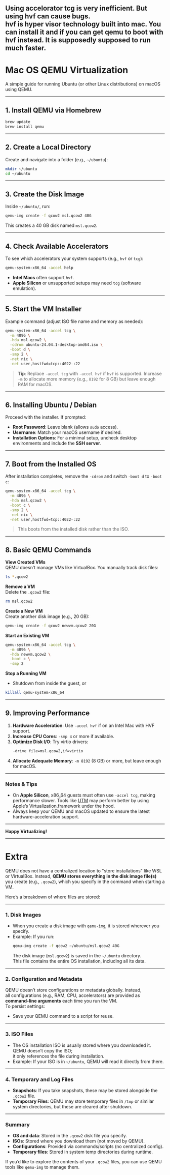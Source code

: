 Using accelorator tcg is very inefficient. But using hvf can cause bugs.<br>
hvf is hyper visor technology built into mac. You can install it and if you can get qemu to boot with hvf instead. It is supposedly supposed to run much faster.
---
# Mac OS QEMU Virtualization
A simple guide for running Ubuntu (or other Linux distributions) on macOS using QEMU.

---

## 1. Install QEMU via Homebrew
```bash
brew update
brew install qemu
```

---

## 2. Create a Local Directory
Create and navigate into a folder (e.g., `~/ubuntu`):
```bash
mkdir ~/ubuntu
cd ~/ubuntu
```

---

## 3. Create the Disk Image
Inside `~/ubuntu/`, run:
```bash
qemu-img create -f qcow2 msl.qcow2 40G
```
This creates a 40 GB disk named `msl.qcow2`.

---

## 4. Check Available Accelerators
To see which accelerators your system supports (e.g., `hvf` or `tcg`):
```bash
qemu-system-x86_64 -accel help
```
- **Intel Macs** often support `hvf`.
- **Apple Silicon** or unsupported setups may need `tcg` (software emulation).

---

## 5. Start the VM Installer
Example command (adjust ISO file name and memory as needed):
```bash
qemu-system-x86_64 -accel tcg \
  -m 4096 \
  -hda msl.qcow2 \
  -cdrom ubuntu-24.04.1-desktop-amd64.iso \
  -boot d \
  -smp 2 \
  -net nic \
  -net user,hostfwd=tcp::4022-:22
```
> **Tip**: Replace `-accel tcg` with `-accel hvf` if `hvf` is supported. Increase `-m` to allocate more memory (e.g., `8192` for 8 GB) but leave enough RAM for macOS.

---

## 6. Installing Ubuntu / Debian
Proceed with the installer. If prompted:
- **Root Password**: Leave blank (allows `sudo` access).
- **Username**: Match your macOS username if desired.
- **Installation Options**: For a minimal setup, uncheck desktop environments and include the **SSH server**.

---

## 7. Boot from the Installed OS
After installation completes, remove the `-cdrom` and switch `-boot d` to `-boot c`:
```bash
qemu-system-x86_64 -accel tcg \
  -m 4096 \
  -hda msl.qcow2 \
  -boot c \
  -smp 2 \
  -net nic \
  -net user,hostfwd=tcp::4022-:22
```
> This boots from the installed disk rather than the ISO.

---

## 8. Basic QEMU Commands

**View Created VMs**  
QEMU doesn’t manage VMs like VirtualBox. You manually track disk files:
```bash
ls *.qcow2
```

**Remove a VM**  
Delete the `.qcow2` file:
```bash
rm msl.qcow2
```

**Create a New VM**  
Create another disk image (e.g., 20 GB):
```bash
qemu-img create -f qcow2 newvm.qcow2 20G
```

**Start an Existing VM**  
```bash
qemu-system-x86_64 -accel tcg \
  -m 4096 \
  -hda newvm.qcow2 \
  -boot c \
  -smp 2
```

**Stop a Running VM**  
- Shutdown from inside the guest, or
```bash
killall qemu-system-x86_64
```

---

## 9. Improving Performance
1. **Hardware Acceleration**: Use `-accel hvf` if on an Intel Mac with HVF support.  
2. **Increase CPU Cores**: `-smp 4` or more if available.  
3. **Optimize Disk I/O**: Try virtio drivers:
   ```bash
   -drive file=msl.qcow2,if=virtio
   ```
4. **Allocate Adequate Memory**: `-m 8192` (8 GB) or more, but leave enough for macOS.

---

### Notes & Tips
- On **Apple Silicon**, x86_64 guests must often use `-accel tcg`, making performance slower. Tools like [UTM](https://github.com/utmapp/UTM) may perform better by using Apple’s Virtualization.framework under the hood.  
- Always keep your QEMU and macOS updated to ensure the latest hardware-acceleration support.

---

**Happy Virtualizing!**

---

# Extra 

QEMU does not have a centralized location to "store installations" like WSL or VirtualBox. Instead, **QEMU stores everything in the disk image file(s)** you create (e.g., `.qcow2`), which you specify in the command when starting a VM.

Here’s a breakdown of where files are stored:

---

### 1. **Disk Images**
- When you create a disk image with `qemu-img`, it is stored wherever you specify.
- Example: If you run:
  ```bash
  qemu-img create -f qcow2 ~/ubuntu/msl.qcow2 40G
  ```
  The disk image (`msl.qcow2`) is saved in the `~/ubuntu` directory.  
  This file contains the entire OS installation, including all its data.

---

### 2. **Configuration and Metadata**
QEMU doesn’t store configurations or metadata globally. Instead,<br>
all configurations (e.g., RAM, CPU, accelerators) are provided as **command-line arguments** each time you run the VM.<br>
To persist settings:
- Save your QEMU command to a script for reuse.

---

### 3. **ISO Files**
- The OS installation ISO is usually stored where you downloaded it. QEMU doesn’t copy the ISO;<br>
it only references the file during installation.
- Example: If your ISO is in `~/ubuntu`, QEMU will read it directly from there.

---

### 4. **Temporary and Log Files**
- **Snapshots**: If you take snapshots, these may be stored alongside the `.qcow2` file.
- **Temporary Files**: QEMU may store temporary files in `/tmp` or similar system directories, but these are cleared after shutdown.

---

### Summary
- **OS and data**: Stored in the `.qcow2` disk file you specify.
- **ISOs**: Stored where you download them (not moved by QEMU).
- **Configurations**: Provided via commands/scripts (no centralized config).
- **Temporary files**: Stored in system temp directories during runtime.

If you’d like to explore the contents of your `.qcow2` files, you can use QEMU tools like `qemu-img` to manage them.
